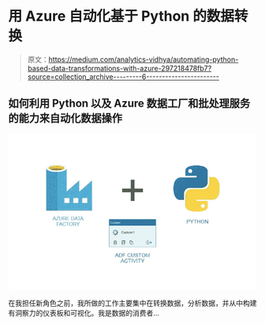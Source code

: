 # 用 Azure 自动化基于 Python 的数据转换

> 原文：<https://medium.com/analytics-vidhya/automating-python-based-data-transformations-with-azure-297218478fb7?source=collection_archive---------6----------------------->

## 如何利用 Python 以及 Azure 数据工厂和批处理服务的能力来自动化数据操作

![](img/c4e5b183b6de4dd61cac38e00373c8d5.png)

在我担任新角色之前，我所做的工作主要集中在转换数据，分析数据，并从中构建有洞察力的仪表板和可视化。我是数据的消费者…